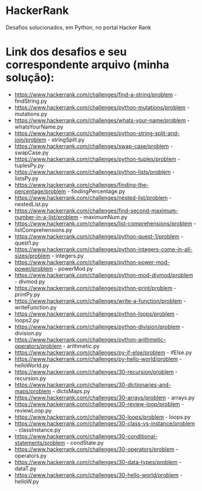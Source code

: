 # HackerRank
Desafios solucionados, em Python, no portal Hacker Rank

# Link dos desafios e seu correspondente arquivo (minha solução):

- https://www.hackerrank.com/challenges/find-a-string/problem - findString.py
- https://www.hackerrank.com/challenges/python-mutations/problem - mutations.py
- https://www.hackerrank.com/challenges/whats-your-name/problem - whatsYourName.py
- https://www.hackerrank.com/challenges/python-string-split-and-join/problem - stringSplit.py
- https://www.hackerrank.com/challenges/swap-case/problem - swapCase.py
- https://www.hackerrank.com/challenges/python-tuples/problem - tuplesPy.py
- https://www.hackerrank.com/challenges/python-lists/problem - listsPy.py
- https://www.hackerrank.com/challenges/finding-the-percentage/problem - findingPercentage.py 
- https://www.hackerrank.com/challenges/nested-list/problem - nestedList.py
- https://www.hackerrank.com/challenges/find-second-maximum-number-in-a-list/problem - maximumNum.py
- https://www.hackerrank.com/challenges/list-comprehensions/problem - listComprehensions.py
- https://www.hackerrank.com/challenges/python-quest-1/problem - quest1.py
- https://www.hackerrank.com/challenges/python-integers-come-in-all-sizes/problem - integers.py
- https://www.hackerrank.com/challenges/python-power-mod-power/problem - powerMod.py
- https://www.hackerrank.com/challenges/python-mod-divmod/problem - divmod.py
- https://www.hackerrank.com/challenges/python-print/problem - printPy.py
- https://www.hackerrank.com/challenges/write-a-function/problem - writeFunction.py 
- https://www.hackerrank.com/challenges/python-loops/problem - loops2.py
- https://www.hackerrank.com/challenges/python-division/problem - division.py
- https://www.hackerrank.com/challenges/python-arithmetic-operators/problem - arithmetic.py
- https://www.hackerrank.com/challenges/py-if-else/problem - ifElse.py
- https://www.hackerrank.com/challenges/py-hello-world/problem - helloWorld.py
- https://www.hackerrank.com/challenges/30-recursion/problem - recursion.py
- https://www.hackerrank.com/challenges/30-dictionaries-and-maps/problem - dictsMaps.py
- https://www.hackerrank.com/challenges/30-arrays/problem - arrays.py
- https://www.hackerrank.com/challenges/30-review-loop/problem - reviewLoop.py
- https://www.hackerrank.com/challenges/30-loops/problem - loops.py
- https://www.hackerrank.com/challenges/30-class-vs-instance/problem - classInstance.py
- https://www.hackerrank.com/challenges/30-conditional-statements/problem - condState.py
- https://www.hackerrank.com/challenges/30-operators/problem - operators.py
- https://www.hackerrank.com/challenges/30-data-types/problem - dataT.py
- https://www.hackerrank.com/challenges/30-hello-world/problem - helloW.py

